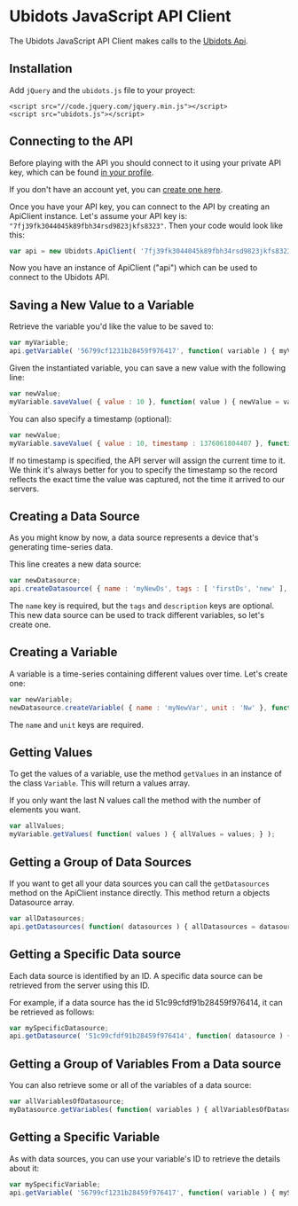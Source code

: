 # Ubidots JavaScript API Client

The Ubidots JavaScript API Client makes calls to the [Ubidots Api](http://things.ubidots.com/api/).

Installation
------------

Add `jQuery` and the `ubidots.js` file to your proyect:

```html5
<script src="//code.jquery.com/jquery.min.js"></script>
<script src="ubidots.js"></script>
```

Connecting to the API
----------------------

Before playing with the API you should connect to it using your private API key, which can be found [in your profile](http://app.ubidots.com/userdata/api/).

If you don't have an account yet, you can [create one here](http://app.ubidots.com/accounts/signup/).

Once you have your API key, you can connect to the API by creating an ApiClient instance. Let's assume your API key is: `"7fj39fk3044045k89fbh34rsd9823jkfs8323"`. Then your code would look like this:

```javascript
var api = new Ubidots.ApiClient( '7fj39fk3044045k89fbh34rsd9823jkfs8323' );
```

Now you have an instance of ApiClient ("api") which can be used to connect to the Ubidots API.

Saving a New Value to a Variable
--------------------------------

Retrieve the variable you'd like the value to be saved to:

```javascript
var myVariable;
api.getVariable( '56799cf1231b28459f976417', function( variable ) { myVariable = variable; } );
```

Given the instantiated variable, you can save a new value with the following line:

```javascript
var newValue;
myVariable.saveValue( { value : 10 }, function( value ) { newValue = value; } );
```

You can also specify a timestamp (optional):

```javascript
var newValue;
myVariable.saveValue( { value : 10, timestamp : 1376061804407 }, function( value ) { newValue = value; } );
```

If no timestamp is specified, the API server will assign the current time to it. We think it's always better for you to specify the timestamp so the record reflects the exact time the value was captured, not the time it arrived to our servers.

Creating a Data Source
----------------------

As you might know by now, a data source represents a device that's generating time-series data.

This line creates a new data source:

```javascript
var newDatasource;
api.createDatasource( { name : 'myNewDs', tags : [ 'firstDs', 'new' ], description : 'any des' }, function( datasource ) { newDatasource = datasource; } );
```

The `name` key is required, but the `tags` and `description` keys are optional. This new data source can be used to track different variables, so let's create one.

Creating a Variable
--------------------

A variable is a time-series containing different values over time. Let's create one:

```javascript
var newVariable;
newDatasource.createVariable( { name : 'myNewVar', unit : 'Nw' }, function( variable ) { newVariable = variable; } );
```

The `name` and `unit` keys are required.

Getting Values
--------------

To get the values of a variable, use the method `getValues` in an instance of the class `Variable`. This will return a values array.

If you only want the last N values call the method with the number of elements you want.

```javascript
var allValues;
myVariable.getValues( function( values ) { allValues = values; } );
```

Getting a Group of Data Sources
--------------------------------

If you want to get all your data sources you can call the `getDatasources` method on the ApiClient instance directly. This method return a objects Datasource array.

```javascript
var allDatasources;
api.getDatasources( function( datasources ) { allDatasources = datasources; } );
```

Getting a Specific Data source
-------------------------------

Each data source is identified by an ID. A specific data source can be retrieved from the server using this ID.

For example, if a data source has the id 51c99cfdf91b28459f976414, it can be retrieved as follows:

```javascript
var mySpecificDatasource;
api.getDatasource( '51c99cfdf91b28459f976414', function( datasource ) { mySpecificDatasource = datasource; } );
```

Getting a Group of Variables From a Data source
-------------------------------------------------

You can also retrieve some or all of the variables of a data source:

```javascript
var allVariablesOfDatasource;
myDatasource.getVariables( function( variables ) { allVariablesOfDatasource = variables; } );
```

Getting a Specific Variable
----------------------------

As with data sources, you can use your variable's ID to retrieve the details about it:

```javascript
var mySpecificVariable;
api.getVariable( '56799cf1231b28459f976417', function( variable ) { mySpecificVariable = variable; } );
```
